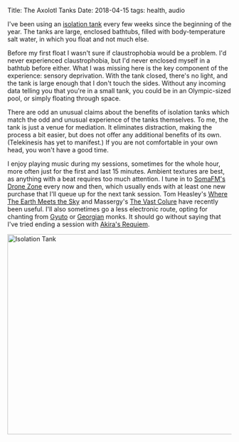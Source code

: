 Title: The Axolotl Tanks
Date: 2018-04-15
tags: health, audio

I've been using an [isolation tank](https://en.wikipedia.org/wiki/Isolation_tank) every few weeks since the beginning of the year. The tanks are large, enclosed bathtubs, filled with body-temperature salt water, in which you float and not much else.

Before my first float I wasn't sure if claustrophobia would be a problem. I'd never experienced claustrophobia, but I'd never enclosed myself in a bathtub before either. What I was missing here is the key component of the experience: sensory deprivation. With the tank closed, there's no light, and the tank is large enough that I don't touch the sides. Without any incoming data telling you that you're in a small tank, you could be in an Olympic-sized pool, or simply floating through space.

There are odd an unusual claims about the benefits of isolation tanks which match the odd and unusual experience of the tanks themselves. To me, the tank is just a venue for mediation. It eliminates distraction, making the process a bit easier, but does not offer any additional benefits of its own. (Telekinesis has yet to manifest.) If you are not comfortable in your own head, you won't have a good time.

I enjoy playing music during my sessions, sometimes for the whole hour, more often just for the first and last 15 minutes. Ambient textures are best, as anything with a beat requires too much attention. I tune in to [SomaFM's Drone Zone](https://somafm.com/dronezone/) every now and then, which usually ends with at least one new purchase that I'll queue up for the next tank session. Tom Heasley's [Where The Earth Meets the Sky](https://www.discogs.com/Tom-Heasley-Where-The-Earth-Meets-The-Sky/release/22387) and Massergy's [The Vast Colure](https://areciborecords.bandcamp.com/album/the-vast-colure) have recently been useful. I'll also sometimes go a less electronic route, opting for chanting from [Gyuto](https://en.wikipedia.org/wiki/Gyuto_Order) or [Georgian](https://www.youtube.com/watch?v=xRDzL1c7-S0) monks. It should go without saying that I've tried ending a session with [Akira's Requiem](https://www.youtube.com/watch?v=YKvtbH8qUWU).

<a href="https://www.flickr.com/photos/pigmonkey/26613125057/in/dateposted/" title="Isolation Tank"><img src="https://farm1.staticflickr.com/875/26613125057_2d891ee071_c.jpg" width="800" height="450" alt="Isolation Tank"></a>
